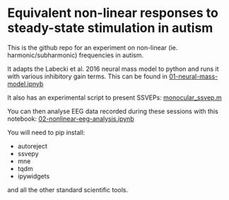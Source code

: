 # Equivalent non-linear responses to steady-state stimulation in autism

This is the github repo for an experiment on non-linear (ie. harmonic/subharmonic) frequencies in autism.

It adapts the Labecki et al. 2016 neural mass model to python and runs it with various inhibitory gain terms. This can be found in [01-neural-mass-model.ipnyb](01-neural-mass-model.ipynb)

It also has an experimental script to present SSVEPs: [monocular_ssvep.m](monocular_ssvep.m)

You can then analyse EEG data recorded during these sessions with this notebook: [02-nonlinear-eeg-analysis.ipynb](02-nonlinear-eeg-analysis.ipynb)

You will need to pip install:

- autoreject
- ssvepy
- mne
- tqdm
- ipywidgets

and all the other standard scientific tools.
